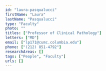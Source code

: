 ```yaml
---
id: "laura-pasqualucci"
firstName: "Laura"
lastName: "Pasqualucci"
type: "Faculty"
photo: ""
titles: ["Professor of Clinical Pathology"]
letters: ["MD"]
email: ["lp171@cumc.columbia.edu"]
phone: ["(212) 851-4792"]
researchAreas: []
tags: ["People", "Faculty"]
urls: []
---
```

